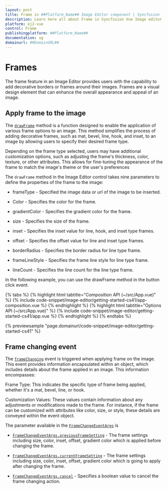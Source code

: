 ```yaml
---
layout: post
title: Frame in ##Platform_Name## Image Editor component | Syncfusion
description: Learn here all about Frame in Syncfusion Vue Image editor component of Syncfusion Essential JS 2 and more.
platform: ej2-vue
control: Frame 
publishingplatform: ##Platform_Name##
documentation: ug
domainurl: ##DomainURL##
---
```


# Frames

The frame feature in an Image Editor provides users with the capability to add decorative borders or frames around their images. Frames are a visual design element that can enhance the overall appearance and appeal of an image.

## Apply frame to the image

The [`drawFrame`](https://ej2.syncfusion.com/vue/documentation/api/image-editor/#drawframe) method is a function designed to enable the application of various frame options to an image. This method simplifies the process of adding decorative frames, such as mat, bevel, line, hook, and inset, to an image by allowing users to specify their desired frame type.

Depending on the frame type selected, users may have additional customization options, such as adjusting the frame's thickness, color, texture, or other attributes. This allows for fine-tuning the appearance of the frame to match the image's theme or the user's preferences

The `drawFrame` method in the Image Editor control takes nine parameters to define the properties of the frame to the image:

* frameType - Specified the image data or url of the image to be inserted.

* Color - Specifies the color for the frame.

* gradientColor - Specifies the gradient color for the frame.

* size - Specifies the size of the frame.

* inset - Specifies the inset value for line, hook, and inset type frames.

* offset - Specifies the offset value for line and inset type frames.

* borderRadius - Specifies the border radius for line type frame.

* frameLineStyle - Specifies the frame line style for line type frame.

* lineCount - Specifies the line count for the line type frame.

In the following example, you can use the drawFrame method in the button click event.

{% tabs %}
{% highlight html tabtitle="Composition API (~/src/App.vue)" %}
{% include code-snippet/image-editor/getting-started-cs41/app-composition.vue %}
{% endhighlight %}
{% highlight html tabtitle="Options API (~/src/App.vue)" %}
{% include code-snippet/image-editor/getting-started-cs41/app.vue %}
{% endhighlight %}
{% endtabs %}
        
{% previewsample "page.domainurl/code-snippet/image-editor/getting-started-cs41" %}

## Frame changing event

The [`frameChanging`](https://ej2.syncfusion.com/vue/documentation/api/image-editor/#framechange) event is triggered when applying frame on the image. This event provides information encapsulated within an object, which includes details about the frame applied in an image. This information encompasses:

Frame Type: This indicates the specific type of frame being applied, whether it's a mat, bevel, line, or hook.

Customization Values: These values contain information about any adjustments or modifications made to the frame. For instance, if the frame can be customized with attributes like color, size, or style, these details are conveyed within the event object.

The parameter available in the [`FrameChangeEventArgs`](https://ej2.syncfusion.com/vue/documentation/api/image-editor/framechangeeventargs/) is

* [`FrameChangeEventArgs.previousFrameSetting`](https://ej2.syncfusion.com/vue/documentation/api/image-editor/frameChangeEventArgs/#previousframesetting) - The frame settings including size, color, inset, offset, gradient color which is applied before changing the frame.

* [`FrameChangeEventArgs.currentFrameSetting`](https://ej2.syncfusion.com/vue/documentation/api/image-editor/frameChangeEventArgs/#currentframesetting) - The frame settings including size, color, inset, offset, gradient color which is going to apply after changing the frame.

* [`FrameChangeEventArgs.cancel`](https://ej2.syncfusion.com/vue/documentation/api/image-editor/frameChangeEventArgs/#cancel) - Specifies a boolean value to cancel the frame changing action.